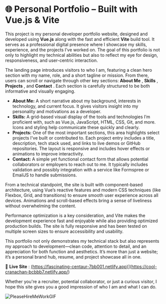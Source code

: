 
# 🌐 Personal Portfolio – Built with Vue.js & Vite

This project is my personal developer portfolio website, designed and developed using **Vue.js** along with the fast and efficient **Vite** build tool. It serves as a professional digital presence where I showcase my skills, experience, and the projects I’ve worked on. The goal of this portfolio is not only to highlight my technical abilities but also to reflect my eye for design, responsiveness, and user-centric interaction.

The landing page introduces visitors to who I am, featuring a clean hero section with my name, role, and a short tagline or mission. From there, users can scroll or navigate through other key sections:  **About Me** ,  **Skills** ,  **Projects** , and  **Contact** . Each section is carefully structured to be both informative and visually engaging.

* **About Me:** A short narrative about my background, interests in technology, and current focus. It gives visitors insight into my personality and motivations as a developer.
* **Skills:** A grid-based visual display of the tools and technologies I’m proficient with, such as Vue.js, JavaScript, HTML, CSS, Git, and more. Icons and styling help communicate these quickly and clearly.
* **Projects:** One of the most important sections, this area highlights select projects I've built or contributed to. Each project entry includes a title, description, tech stack used, and links to live demos or GitHub repositories. The layout is responsive and includes hover effects or animations to improve interactivity.
* **Contact:** A simple yet functional contact form that allows potential collaborators or employers to reach out to me. It typically includes validation and possibly integration with a service like Formspree or EmailJS to handle submissions.

From a technical standpoint, the site is built with component-based architecture, using Vue’s reactive features and modern CSS techniques (like Flexbox, Grid, and transitions) to ensure smooth user experience across all devices. Animations and scroll-based effects bring a sense of liveliness without overwhelming the content.

Performance optimization is a key consideration, and Vite makes the development experience fast and enjoyable while also providing optimized production builds. The site is fully responsive and has been tested on multiple screen sizes to ensure accessibility and usability.

This portfolio not only demonstrates my technical stack but also represents my approach to development—clean code, attention to detail, and an appreciation for both function and aesthetics. It’s more than just a website; it’s a personal brand hub, resume, and project showcase all in one.

🔗  **Live Site** : [(https://fascinating-centaur-7bb001.netlify.app)](https://cool-cranachan-bcbbb7.netlify.app/)](https://cool-cranachan-bcbbb7.netlify.app/)

Whether you're a recruiter, potential collaborator, or just a curious visitor, I hope this site gives you a good impression of who I am and what I can do.


![PleaseHireMeWorkGIF](https://github.com/user-attachments/assets/bf39634e-56eb-4fc1-ae80-512bce8823d0)
